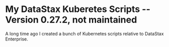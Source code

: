 My DataStax Kuberetes Scripts -- Version 0.27.2, not maintained 
===================


A long time ago I created a bunch of Kubernetes scripts relative to DataStax Enterprise.
